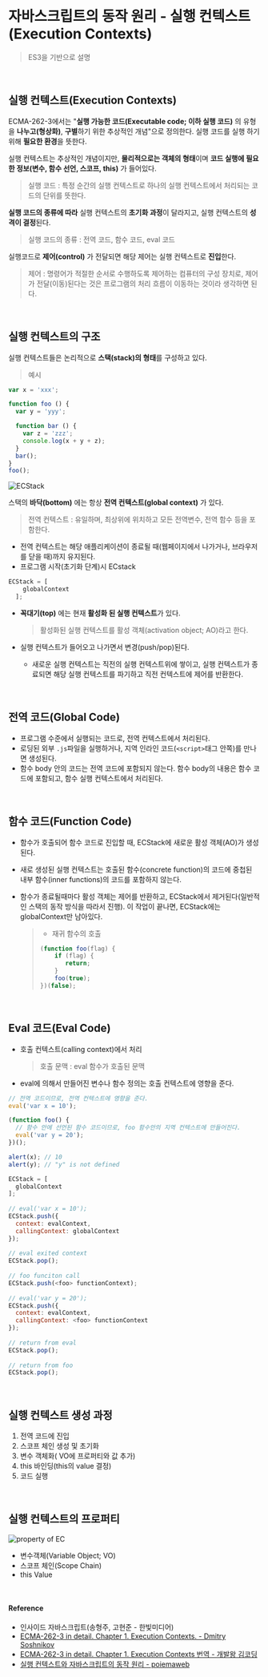 # 자바스크립트의 동작 원리 - 실행 컨텍스트(Execution Contexts)

> ES3을 기반으로 설명

<br/>

## 실행 컨텍스트(Execution Contexts)

ECMA-262-3에서는 "**실행 가능한 코드(Executable code; 이하 실행 코드)** 의 유형을 **나누고(형상화)**, **구별**하기 위한 추상적인 개념"으로 정의한다. 실행 코드를 실행 하기 위해 **필요한 환경**을 뜻한다.

실행 컨텍스트는 추상적인 개념이지만, **물리적으로는 객체의 형태**이며 **코드 실행에 필요한 정보(변수, 함수 선언, 스코프, this)** 가 들어있다.

> 실행 코드 : 특정 순간의 실행 컨텍스트로 하나의 실행 컨텍스트에서 처리되는 코드의 단위를 뜻한다.

**실행 코드의 종류에 따라** 실행 컨텍스트의 **초기화 과정**이 달라지고, 실행 컨텍스트의 **성격이 결정**된다.

> 실행 코드의 종류 : 전역 코드, 함수 코드, eval 코드

실행코드로 **제어(control)** 가 전달되면 해당 제어는 실행 컨텍스트로 **진입**한다.

> 제어 : 명령어가 적절한 순서로 수행하도록 제어하는 컴퓨터의 구성 장치로, 제어가 전달(이동)된다는 것은 프로그램의 처리 흐름이 이동하는 것이라 생각하면 된다.

<br/>

## 실행 컨텍스트의 구조

실행 컨텍스트들은 논리적으로 **스택(stack)의 형태**를 구성하고 있다.

> 예시

```js
var x = 'xxx';

function foo () {
  var y = 'yyy';

  function bar () {
    var z = 'zzz';
    console.log(x + y + z);
  }
  bar();
}
foo();
```

![ECStack](/assets/images/javascript의_동작원리-실행컨텍스트(ExecutionContexts)-1.png)

스택의 **바닥(bottom)** 에는 항상 **전역 컨텍스트(global context)** 가 있다.

  > 전역 컨텍스트 : 유일하며, 최상위에 위치하고 모든 전역변수, 전역 함수 등을 포함한다.

  - 전역 컨텍스트는 해당 애플리케이션이 종료될 때(웹페이지에서 나가거나, 브라우저를 닫을 때)까지 유지된다.
- 프로그램 시작(초기화 단계)시 ECstack
  
```js
ECStack = [
    globalContext
  ];
```
  
- **꼭대기(top)** 에는 현재 **활성화 된 실행 컨텍스트**가 있다.

  > 활성화된 실행 컨텍스트를 활성 객체(activation object; AO)라고 한다.

- 실행 컨텍스트가 들어오고 나가면서 변경(push/pop)된다. 
  - 새로운 실행 컨텍스트는 직전의 실행 컨텍스트위에 쌓이고, 실행 컨텍스트가 종료되면 해당 실행 컨텍스트를 파기하고 직전 컨텍스트에 제어를 반환한다.

<br/>

## 전역 코드(Global Code)

- 프로그램 수준에서 실행되는 코드로, 전역 컨텍스트에서 처리된다.
- 로딩된 외부 `.js`파일을 실행하거나, 지역 인라인 코드(`<script>`태그 안쪽)를 만나면 생성된다.
- 함수 body 안의 코드는 전역 코드에 포함되지 않는다. 함수 body의 내용은 함수 코드에 포함되고, 함수 실행 컨텍스트에서 처리된다.

<br/>

## 함수 코드(Function Code)

- 함수가 호출되어 함수 코드로 진입할 때, ECStack에 새로운 활성 객체(AO)가 생성 된다.
- 새로 생성된 실행 컨텍스트는 호출된 함수(concrete function)의 코드에 중첩된 내부 함수(inner functions)의 코드를 포함하지 않는다.
- 함수가 종료될때마다 활성 객체는 제어를 반환하고, ECStack에서 제거된다(일반적인 스택의 동작 방식을 따라서 진행). 이 작업이 끝나면, ECStack에는 globalContext만 남아있다.

  > - 재귀 함수의 호출
  >
  > ```js
  > (function foo(flag) {
  >     if (flag) {
  >        return;
  >     }
  >     foo(true);
  > })(false);
  > ```

<br/>

## Eval 코드(Eval Code)

- 호출 컨텍스트(calling context)에서 처리

  > 호출 문맥 : eval 함수가 호출된 문맥

- eval에 의해서 만들어진 변수나 함수 정의는 호출 컨텍스트에 영향을 준다.

```js
// 전역 코드이므로, 전역 컨텍스트에 영향을 준다.
eval('var x = 10');

(function foo() {
  // 함수 안에 선언된 함수 코드이므로, foo 함수안의 지역 컨텍스트에 만들어진다.
  eval('var y = 20');
})();

alert(x); // 10
alert(y); // "y" is not defined
```

```js
ECStack = [
  globalContext
];
 
// eval('var x = 10');
ECStack.push({
  context: evalContext,
  callingContext: globalContext
});
 
// eval exited context
ECStack.pop();
 
// foo funciton call
ECStack.push(<foo> functionContext);
 
// eval('var y = 20');
ECStack.push({
  context: evalContext,
  callingContext: <foo> functionContext
});
 
// return from eval 
ECStack.pop();
 
// return from foo
ECStack.pop();
```

<br/>

## 실행 컨텍스트 생성 과정

1. 전역 코드에 진입
2. 스코프 체인 생성 및 초기화
3. 변수 객체화( VO에 프로퍼티와 값 추가)
4. this 바인딩(this의 value 결정)
5. 코드 실행

<br/>

## 실행 컨텍스트의 프로퍼티

![property of EC](/assets/images/javascript의_동작원리-실행컨텍스트(ExecutionContexts)-2.png)

- 변수객체(Variable Object; VO)
- 스코프 체인(Scope Chain)
- this Value

<br/>

#### Reference

- 인사이드 자바스크립트(송형주, 고현준 - 한빛미디어)
- [ECMA-262-3 in detail. Chapter 1. Execution Contexts. - Dmitry Soshnikov](http://dmitrysoshnikov.com/ecmascript/chapter-1-execution-contexts/)
- [ECMA-262-3 in detail. Chapter 1. Execution Contexts 번역 - 개발왕 김코딩](https://huns.me/development/159)
- [실행 컨텍스트와 자바스크립트의 동작 원리 - poiemaweb](https://poiemaweb.com/js-execution-context)
